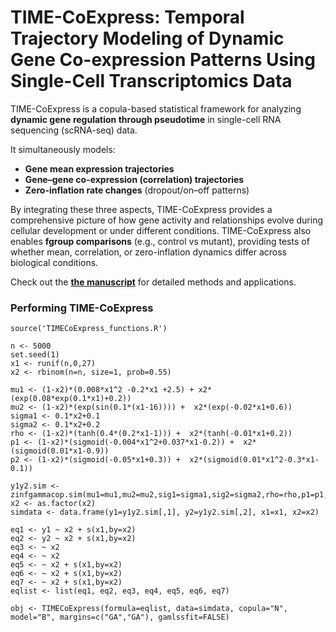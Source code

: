 # TIME-CoExpress: Temporal Trajectory Modeling of Dynamic Gene Co-expression Patterns Using Single-Cell Transcriptomics Data

TIME-CoExpress is a copula-based statistical framework for analyzing **dynamic gene regulation through pseudotime** in single-cell RNA sequencing (scRNA-seq) data.  

It simultaneously models:  
-  **Gene mean expression trajectories**  
-  **Gene–gene co-expression (correlation) trajectories**  
- **Zero-inflation rate changes** (dropout/on–off patterns)  

By integrating these three aspects, TIME-CoExpress provides a comprehensive picture of how gene activity and relationships evolve during cellular development or under different conditions. TIME-CoExpress also enables **fgroup comparisons** (e.g., control vs mutant), providing tests of whether mean, correlation, or zero-inflation dynamics differ across biological conditions.  

Check out the [**the manuscript**](https://doi.org/10.1186/s12859-025-06218-w) for detailed methods and applications.  


### Performing TIME-CoExpress
```
source('TIMECoExpress_functions.R')

n <- 5000
set.seed(1)
x1 <- runif(n,0,27) 
x2 <- rbinom(n=n, size=1, prob=0.55)

mu1 <- (1-x2)*(0.008*x1^2 -0.2*x1 +2.5) + x2*(exp(0.08*exp(0.1*x1)+0.2))
mu2 <- (1-x2)*(exp(sin(0.1*(x1-16)))) +  x2*(exp(-0.02*x1+0.6))
sigma1 <- 0.1*x2+0.1
sigma2 <- 0.1*x2+0.2
rho <- (1-x2)*(tanh(0.4*(0.2*x1-1))) +  x2*(tanh(-0.01*x1+0.2))
p1 <- (1-x2)*(sigmoid(-0.004*x1^2+0.037*x1-0.2)) +  x2*(sigmoid(0.01*x1-0.9))
p2 <- (1-x2)*(sigmoid(-0.05*x1+0.3)) +  x2*(sigmoid(0.01*x1^2-0.3*x1-0.1))

y1y2.sim <- zinfgammacop.sim(mu1=mu1,mu2=mu2,sig1=sigma1,sig2=sigma2,rho=rho,p1=p1,p2=p2)
x2 <- as.factor(x2)
simdata <- data.frame(y1=y1y2.sim[,1], y2=y1y2.sim[,2], x1=x1, x2=x2)

eq1 <- y1 ~ x2 + s(x1,by=x2) 
eq2 <- y2 ~ x2 + s(x1,by=x2) 
eq3 <- ~ x2
eq4 <- ~ x2
eq5 <- ~ x2 + s(x1,by=x2) 
eq6 <- ~ x2 + s(x1,by=x2)
eq7 <- ~ x2 + s(x1,by=x2)
eqlist <- list(eq1, eq2, eq3, eq4, eq5, eq6, eq7)

obj <- TIMECoExpress(formula=eqlist, data=simdata, copula="N", model="B", margins=c("GA","GA"), gamlssfit=FALSE)
```
